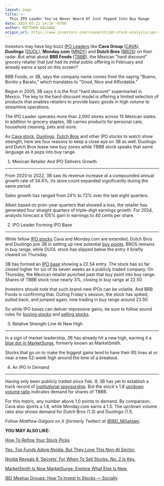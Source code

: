 ```yaml
---
layout: page
title: >-
  This IPO Leader You've Never Heard Of Just Popped Into Buy Range
date: 2024-03-22 14:16 -0700
author: MATTHEW GALGANI
origin_url: https://www.investors.com/research/ibd-stock-analysis/ipo-stocks-tbbb-cava-duol-bros-mndy/
---
```





Investors may have big-buzz [IPO Leaders](https://research.investors.com/stock-lists/ipo-leaders/) like **Cava Group** ([CAVA](https://research.investors.com/quote.aspx?symbol=CAVA)), **Duolingo** ([DUOL](https://research.investors.com/quote.aspx?symbol=DUOL)), **Monday.com** ([MNDY](https://research.investors.com/quote.aspx?symbol=MNDY)) and **Dutch Bros** ([BROS](https://research.investors.com/quote.aspx?symbol=BROS)) on their radar. But what about **BBB Foods** ([TBBB](https://research.investors.com/quote.aspx?symbol=TBBB)), the Mexican "hard discount" grocery retailer that just had its initial public offering in February and already earns a spot on this screen?




BBB Foods, or 3B, says the company name comes from the saying "Bueno, Bonito y Barato," which translates to "Good, Nice and Affordable."


Begun in 2005, 3B says it is the first "hard discount" supermarket in Mexico. The key to the hard-discount model is offering a limited selection of products that enables retailers to provide basic goods in high volume to streamline operations.


The IPO Leader operates more than 2,000 stores across 15 Mexican states. In addition to grocery staples, 3B carries products for personal care, household cleaning, pets and more.


As [Cava stock](https://www.investors.com/research/stock-screener-highlights-stocks-to-buy-and-watch/), [Duolingo](https://www.investors.com/research/duolingo-uber-ferrari-new-stocks-ibd-watchlists/), [Dutch Bros](https://www.investors.com/stock-lists/ipo-analysis/dutch-bros-stock/) and other IPO stocks to watch show strength, here are four reasons to keep a close eye on 3B as well. Duolingo and Dutch Bros tease new buy zones while TBBB stock speaks that same language as it pops into buy range.


1. Mexican Retailer And IPO Delivers Growth
-------------------------------------------


From 2020 to 2022, 3B saw its revenue increase at a compounded annual growth rate of 34.4%. Its store count expanded significantly during the same period.


Sales growth has ranged from 24% to 72% over the last eight quarters.


Albeit based on prior-year quarters that showed a loss, the retailer has generated four straight quarters of triple-digit earnings growth. For 2024, analysts forecast a 105% gain in earnings to 40 cents per share.


2. IPO Leader Forming IPO Base
------------------------------


While fellow [IPO stocks](https://www.investors.com/research/ipo-stock-news-and-analysis-find-todays-top-new-issues/) Cava and Monday.com are extended, Dutch Bros and Duolingo join 3B in setting up new potential [buy points](https://www.investors.com/how-to-invest/investors-corner/chart-reading-basics-how-a-buy-point-marks-a-time-of-opportunity/). BROS remains in buy range, while DUOL stock has slipped below the entry it briefly cleared on Thursday.


3B has formed an [IPO base](https://www.investors.com/how-to-invest/investors-corner/ipo-stocks-how-to-trade-new-issues-using-this-first-buy-point/) showing a 22.54 entry. The stock has so far closed higher for six of its seven weeks as a publicly traded company. On Thursday, the Mexican retailer punched past that buy point into buy range. Shares of TBBB stock rose nearly 3%, closing in buy range at 22.50.


Investors should note that such brand-new IPOs can be volatile. And BBB Foods is confirming that. During Friday's session, the stock has spiked, pulled back, and jumped again, now trading in buy range around 23.50.


So while IPO bases can deliver impressive gains, be sure to follow sound rules for [buying stocks](https://www.investors.com/how-to-invest/how-to-buy-stocks-using-stock-lists-stock-ratings-stock-screener/) and [selling stocks](https://www.investors.com/how-to-invest/when-to-sell-stocks/).


3. Relative Strength Line At New High
-------------------------------------


In a sign of market leadership, 3B has already hit a new high, earning it a [blue dot in MarketSurge](https://www.investors.com/how-to-invest/investors-corner/stocks-to-buy-and-watch-use-these-marketsmith-features-to-catch-stock-market-leaders/), formerly known as MarketSmith.


Stocks that go on to make the biggest gains tend to have their RS lines at or near a new 52-week high around the time of a breakout.


4. An IPO In Demand
-------------------


Having only been publicly traded since Feb. 9, 3B has yet to establish a track record of [institutional sponsorship](https://www.investors.com/how-to-invest/investors-corner/before-buying-stocks-check-the-institutional-ownership/). But the stock's 1.8 [up/down volume ratio](https://www.investors.com/how-to-invest/investors-corner/top-stocks-under-accumulation-use-the-up-down-volume-ratio-to-find-the-best-prospects/) indicates demand for shares of TBBB.


For this metric, any number above 1.0 points to demand. By comparison, Cava also sports a 1.8, while Monday.com earns a 1.5. The up/down volume ratio also shows demand for Dutch Bros (1.3) and Duolingo (1.1).



*Follow Matthew Galgani on X (formerly Twitter) at* [@IBD\_MGalgani](https://twitter.com/ibd_mgalgani).


**YOU MAY ALSO LIKE:**


[How To Refine Your Stock Picks](https://www.investors.com/research/stock-picks-best-stocks-to-buy-and-watch/)


[Yes, Top Funds Adore Nvidia. But They Love This Non-AI Sector.](https://www.investors.com/etfs-and-funds/mutual-funds/best-mutual-funds-adore-nvidia-meta-microsoft-and-more/)


[Nvidia Reveals 8 'Secrets' For When To Sell Stocks. No. 2 Is Key.](https://www.investors.com/how-to-invest/when-to-sell-stocks-nvidia-nvda-stock/)


[MarketSmith Is Now MarketSurge. Explore What Else Is New.](https://get.investors.com/marketsurge/announcement//?srs=&utm_source=i.com&utm_medium=NHPBroad&utm_campaign=MS+FAQ+24&utm_id=MSFAQ24)


[IBD Meetup Groups: How To Invest In Stocks — Socially](https://www.investors.com/how-to-invest/how-to-invest-in-stocks-socially-with-ibd-meetup-groups/)




